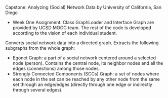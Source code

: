 Capstone: Analyzing (Social) Network Data by University of California, San Diego
- Week One Assignment: Class GraphLoader and Interface Graph are provided by UCSD MOOC team.
  The rest of the code is developed according to the vision of each individual student.

Converts social network data into a directed graph.
Extracts the following subgraphs from the whole graph:
- Egonet Graph: a part of a social network centered around 
  a selected node (person). Contains the central node, its neighbor nodes
  and all the edges (connections) among those nodes.
- Strongly Connected Components (SCCs) Graph: a set of nodes 
  where each node in the set can be reached by any other node from
  the same set through an edge/edges (directly through one edge
  or indirectly through several edges).
